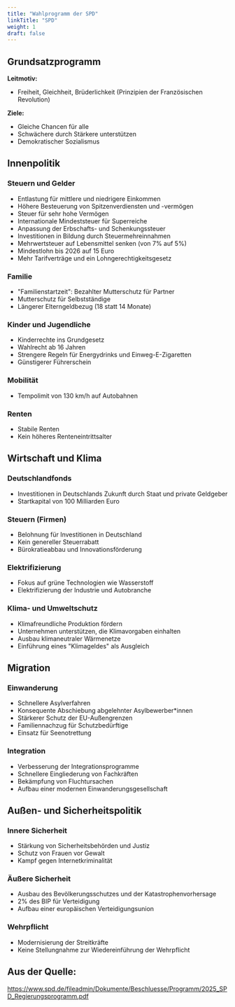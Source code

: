 ```yaml
---
title: "Wahlprogramm der SPD"
linkTitle: "SPD"
weight: 1
draft: false
---
```


## Grundsatzprogramm

**Leitmotiv:**
  - Freiheit, Gleichheit, Brüderlichkeit (Prinzipien der Französischen Revolution)

**Ziele:**
  - Gleiche Chancen für alle
  - Schwächere durch Stärkere unterstützen
  - Demokratischer Sozialismus

## Innenpolitik

### Steuern und Gelder
- Entlastung für mittlere und niedrigere Einkommen
- Höhere Besteuerung von Spitzenverdiensten und -vermögen
- Steuer für sehr hohe Vermögen
- Internationale Mindeststeuer für Superreiche
- Anpassung der Erbschafts- und Schenkungssteuer
- Investitionen in Bildung durch Steuermehreinnahmen
- Mehrwertsteuer auf Lebensmittel senken (von 7% auf 5%)
- Mindestlohn bis 2026 auf 15 Euro
- Mehr Tarifverträge und ein Lohngerechtigkeitsgesetz

### Familie
- "Familienstartzeit": Bezahlter Mutterschutz für Partner
- Mutterschutz für Selbstständige
- Längerer Elterngeldbezug (18 statt 14 Monate)

### Kinder und Jugendliche
- Kinderrechte ins Grundgesetz
- Wahlrecht ab 16 Jahren
- Strengere Regeln für Energydrinks und Einweg-E-Zigaretten
- Günstigerer Führerschein

### Mobilität
- Tempolimit von 130 km/h auf Autobahnen

### Renten
- Stabile Renten
- Kein höheres Renteneintrittsalter

## Wirtschaft und Klima

### Deutschlandfonds
- Investitionen in Deutschlands Zukunft durch Staat und private Geldgeber
- Startkapital von 100 Milliarden Euro

### Steuern (Firmen)
- Belohnung für Investitionen in Deutschland
- Kein genereller Steuerrabatt
- Bürokratieabbau und Innovationsförderung

### Elektrifizierung
- Fokus auf grüne Technologien wie Wasserstoff
- Elektrifizierung der Industrie und Autobranche

### Klima- und Umweltschutz
- Klimafreundliche Produktion fördern
- Unternehmen unterstützen, die Klimavorgaben einhalten
- Ausbau klimaneutraler Wärmenetze
- Einführung eines "Klimageldes" als Ausgleich

## Migration

### Einwanderung
- Schnellere Asylverfahren
- Konsequente Abschiebung abgelehnter Asylbewerber*innen
- Stärkerer Schutz der EU-Außengrenzen
- Familiennachzug für Schutzbedürftige
- Einsatz für Seenotrettung

### Integration
- Verbesserung der Integrationsprogramme
- Schnellere Eingliederung von Fachkräften
- Bekämpfung von Fluchtursachen
- Aufbau einer modernen Einwanderungsgesellschaft

## Außen- und Sicherheitspolitik

### Innere Sicherheit
- Stärkung von Sicherheitsbehörden und Justiz
- Schutz von Frauen vor Gewalt
- Kampf gegen Internetkriminalität

### Äußere Sicherheit
- Ausbau des Bevölkerungsschutzes und der Katastrophenvorhersage
- 2% des BIP für Verteidigung
- Aufbau einer europäischen Verteidigungsunion

### Wehrpflicht
- Modernisierung der Streitkräfte
- Keine Stellungnahme zur Wiedereinführung der Wehrpflicht

## Aus der Quelle:
https://www.spd.de/fileadmin/Dokumente/Beschluesse/Programm/2025_SPD_Regierungsprogramm.pdf